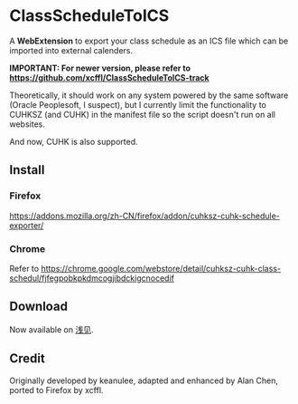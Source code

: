 # ClassScheduleToICS

A **WebExtension** to export your class schedule as an ICS file which can be imported into external calenders.

__IMPORTANT: For newer version, please refer to https://github.com/xcffl/ClassScheduleToICS-track__

Theoretically, it should work on any system powered by the same software (Oracle Peoplesoft, I suspect), but I currently limit the functionality to CUHKSZ (and CUHK) in the manifest file so the script doesn't run on all websites.

And now, CUHK is also supported.

## Install

### Firefox

https://addons.mozilla.org/zh-CN/firefox/addon/cuhksz-cuhk-schedule-exporter/

### Chrome

Refer to https://chrome.google.com/webstore/detail/cuhksz-cuhk-class-schedul/fjfegpobkpkdmcogjibdckigcnocedif

## Download

Now available on [浅见](http://qianjian.tk/2015/09/class-schedule-to-ics/).

## Credit

Originally developed by keanulee, adapted and enhanced by Alan Chen, ported to Firefox by xcffl.
